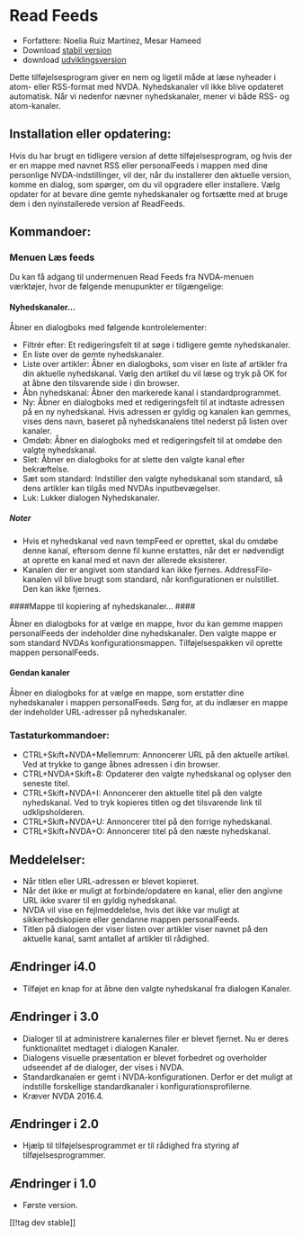 # Read Feeds #

* Forfattere: Noelia Ruiz Martínez, Mesar Hameed
* Download [stabil version][1]
* download [udviklingsversion][2]

Dette tilføjelsesprogram giver en nem og ligetil måde at læse nyheader i
atom- eller RSS-format med NVDA. Nyhedskanaler vil ikke blive opdateret
automatisk. Når vi nedenfor nævner nyhedskanaler, mener vi både RSS- og
atom-kanaler.

## Installation eller opdatering: ##

Hvis du har brugt en tidligere version af dette tilføjelsesprogram, og hvis
der er en mappe med navnet RSS eller personalFeeds i mappen med dine
personlige NVDA-indstillinger, vil der, når du installerer den aktuelle
version, komme en dialog, som spørger, om du vil opgradere eller
installere. Vælg opdater for at bevare dine gemte nyhedskanaler og fortsætte
med at bruge dem i den nyinstallerede version af ReadFeeds.

## Kommandoer: ##

### Menuen Læs feeds ###

Du kan få adgang til undermenuen Read Feeds fra NVDA-menuen værktøjer, hvor
de følgende menupunkter er tilgængelige:

#### Nyhedskanaler... ####

Åbner en dialogboks med følgende kontrolelementer:

* Filtrér efter: Et redigeringsfelt til at søge i tidligere gemte
  nyhedskanaler.
* En liste over de gemte nyhedskanaler.
* Liste over artikler: Åbner en dialogboks, som viser en liste af artikler
  fra din aktuelle nyhedskanal. Vælg den artikel du vil læse og tryk på OK
  for at åbne den tilsvarende side i din browser.
* Åbn nyhedskanal: Åbner den markerede kanal i standardprogrammet.
* Ny: Åbner en dialogboks med et redigeringsfelt til at indtaste adressen på
  en ny nyhedskanal. Hvis adressen er gyldig og kanalen kan gemmes, vises
  dens navn, baseret på nyhedskanalens titel nederst på listen over kanaler.
* Omdøb: Åbner en dialogboks med et redigeringsfelt til at omdøbe den valgte
  nyhedskanal.
* Slet: Åbner en dialogboks for at slette den valgte kanal efter
  bekræftelse.
* Sæt som standard: Indstiller den valgte nyhedskanal som standard, så dens
  artikler kan tilgås med NVDAs inputbevægelser.
* Luk: Lukker dialogen Nyhedskanaler.

##### Noter #####

* Hvis et nyhedskanal ved navn tempFeed er oprettet, skal du omdøbe denne
  kanal, eftersom denne fil kunne erstattes, når det er nødvendigt at
  oprette en kanal med et navn der allerede eksisterer.
* Kanalen der er angivet som standard kan ikke fjernes. AddressFile-kanalen
  vil blive brugt som standard, når konfigurationen er nulstillet. Den kan
  ikke fjernes.

####Mappe til kopiering af nyhedskanaler... ####

Åbner en dialogboks for at vælge en mappe, hvor du kan gemme mappen
personalFeeds der indeholder dine nyhedskanaler. Den valgte mappe er som
standard NVDAs konfigurationsmappen. Tilføjelsespakken vil oprette mappen
personalFeeds.

#### Gendan kanaler ####

Åbner en dialogboks for at vælge en mappe, som erstatter dine nyhedskanaler
i mappen personalFeeds. Sørg for, at du indlæser en mappe der indeholder
URL-adresser på nyhedskanaler.

### Tastaturkommandoer: ###

* CTRL+Skift+NVDA+Mellemrum: Annoncerer URL på den aktuelle artikel. Ved at
  trykke to gange åbnes adressen i din browser.
* CTRL+NVDA+Skift+8: Opdaterer den valgte nyhedskanal og oplyser den seneste
  titel.
* CTRL+Skift+NVDA+I: Annoncerer den aktuelle titel på den valgte
  nyhedskanal. Ved to tryk kopieres titlen og det tilsvarende link til
  udklipsholderen.
* CTRL+Skift+NVDA+U: Annoncerer titel på den forrige nyhedskanal.
* CTRL+Skift+NVDA+O: Annoncerer titel på den næste nyhedskanal.

## Meddelelser: ##

* Når titlen eller URL-adressen er blevet kopieret.
* Når det ikke er muligt at forbinde/opdatere en kanal, eller den angivne
  URL ikke svarer til en gyldig nyhedskanal.
* NVDA vil vise en fejlmeddelelse, hvis det ikke var muligt at
  sikkerhedskopiere eller gendanne mappen personalFeeds.
* Titlen på dialogen der viser listen over artikler viser navnet på den
  aktuelle kanal, samt antallet af artikler til rådighed.



## Ændringer i4.0  ##

* Tilføjet en knap for at åbne den valgte nyhedskanal fra dialogen Kanaler.

## Ændringer i 3.0 ##

* Dialoger til at administrere kanalernes filer er blevet fjernet. Nu er
  deres funktionalitet medtaget i dialogen Kanaler.
* Dialogens visuelle præsentation er blevet forbedret og overholder
  udseendet af de dialoger, der vises i NVDA.
* Standardkanalen er gemt i NVDA-konfigurationen. Derfor er det muligt at
  indstille forskellige standardkanaler i konfigurationsprofilerne.
* Kræver NVDA 2016.4.


## Ændringer i 2.0 ##

* Hjælp til tilføjelsesprogrammet er til rådighed fra styring af
  tilføjelsesprogrammer.

## Ændringer i 1.0 ##

* Første version.

[[!tag dev stable]]

[1]: http://addons.nvda-project.org/files/get.php?file=rf

[2]: http://addons.nvda-project.org/files/get.php?file=rf-dev
